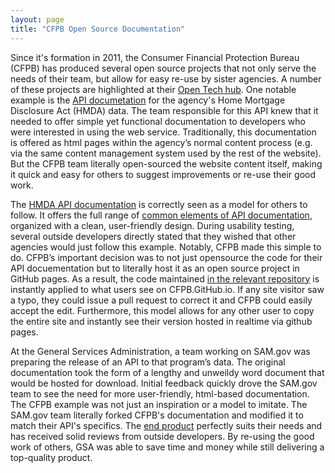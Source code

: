```yaml
---
layout: page
title: "CFPB Open Source Documentation"
---
```


Since it's formation in 2011, the Consumer Financial Protection Bureau (CFPB) has produced several open source projects that not only serve the needs of their team, but allow for easy re-use by sister agencies.  A number of these projects are highlighted at their [Open Tech hub](http://cfpb.github.io/).  One notable example is the [API documetation](http://cfpb.github.io/api/hmda/) for the agency's Home Mortgage Disclosure Act (HMDA) data.  The team responsible for this API knew that it needed to offer simple yet functional documentation to developers who were interested in using the web service.  Traditionally, this documentation is offered as html pages within the agency’s normal content process (e.g. via the same content management system used by the rest of the website).  But the CFPB team literally open-sourced the website content itself, making it quick and easy for others to suggest improvements or re-use their good work.  

The [HMDA API documentation](http://cfpb.github.io/api/hmda/) is correctly seen as a model for others to follow.  It offers the full range of [common elements of API documentation](http://18f.github.io/API-All-the-X/pages/api_release_kit), organized with a clean, user-friendly design.  During usability testing, several outside developers directly stated that they wished that other agencies would just follow this example.  Notably, CFPB made this simple to do.  CFPB’s important decision was to not just opensource the code for their API docuementation but to literally host it as an open source project in GitHub pages.   As a result, the code maintained [in the relevant repository](http://github.com/cfpb/api) is instantly applied to what users see on CFPB.GitHub.io.  If any site visitor saw a typo, they could issue a pull request to correct it and CFPB could easily accept the edit.  Furthermore, this model allows for any other user to copy the entire site and instantly see their version hosted in realtime via github pages.  

At the General Services Administration, a team working on SAM.gov was preparing the release of an API to that program’s data.  The original documentation took the form of a lengthy and unweildy word document that would be hosted for download.  Initial feedback quickly drove the SAM.gov team to see the need for more user-friendly, html-based documentation.  The CFPB example was not just an inspiration or a model to imitate.  The SAM.gov team literally forked CFPB's documentation and modified it to match their API's specifics.  The [end product](http://gsa.github.io/sam_api/sam/) perfectly suits their needs and has received solid reviews from outside developers.  By re-using the good work of others, GSA was able to save time and money while still delivering a top-quality product.  
